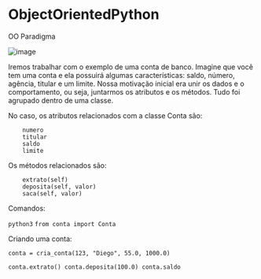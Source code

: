 # ObjectOrientedPython
OO Paradigma

![image](https://user-images.githubusercontent.com/79227339/180915243-56b78843-4ffe-4ae7-a3b1-36f9175bf7f4.png)


Iremos trabalhar com o exemplo de uma conta de banco. Imagine que você tem uma conta e ela possuirá algumas características: 
saldo, número, agência, titular e um limite. Nossa motivação inicial era unir os dados e o comportamento, ou seja, juntarmos os atributos e os métodos. 
Tudo foi agrupado dentro de uma classe.

No caso, os atributos relacionados com a classe Conta são:

        numero
        titular
        saldo
        limite

Os métodos relacionados são:

        extrato(self)
        deposita(self, valor)
        saca(self, valor)

Comandos:

`python3`
`from conta import Conta`

Criando uma conta:

`conta = cria_conta(123, "Diego", 55.0, 1000.0)`

`conta.extrato()
conta.deposita(100.0)
conta.saldo`
